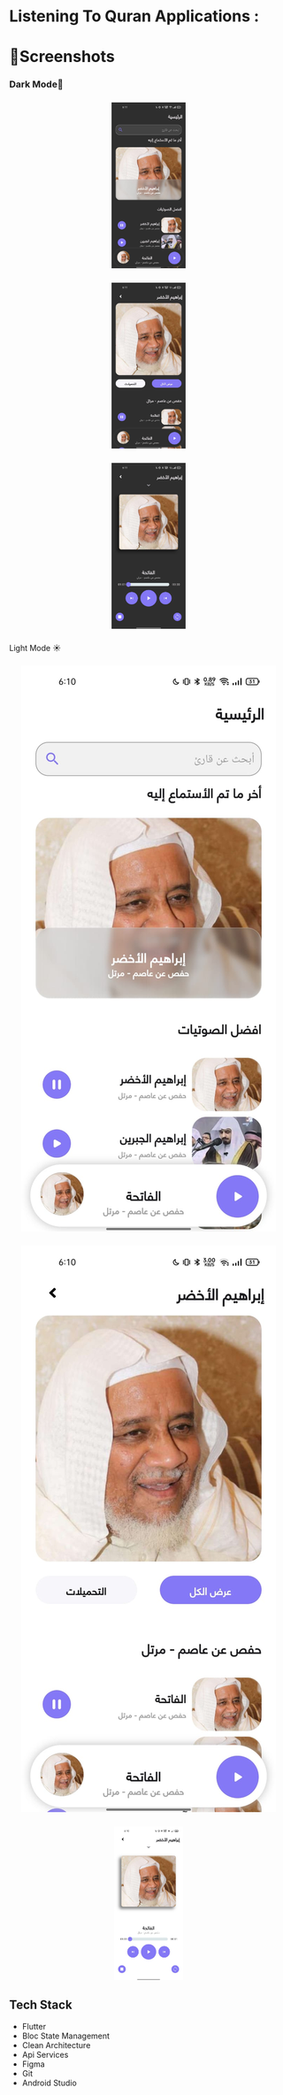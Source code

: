 <h1 align="left">Listening To Quran Applications :</h1>

###

<h1 align="left">📱Screenshots</h1>

###

<h3 align="left">Dark Mode🌙</h3>

###

<div align="center">
  <img height="300" src="https://github.com/saeedahmed725/astama_quran/blob/main/assets/screenshots/1%20dark.jpg?raw=true"  />
</div>

###

<div align="center">
  <img height="300" src="https://github.com/saeedahmed725/astama_quran/blob/main/assets/screenshots/2%20dark.jpg?raw=true"  />
</div>

###

<div align="center">
  <img height="300" src="https://github.com/saeedahmed725/astama_quran/blob/main/assets/screenshots/3%20dark.jpg?raw=true"  />
</div>

###

<p align="left">Light Mode ☀️</p>

###

<div align="center">
  <img  src="https://github.com/saeedahmed725/astama_quran/blob/main/assets/screenshots/1%20light.jpg?raw=true"  />
</div>

###

<div align="center">
  <img  src="https://github.com/saeedahmed725/astama_quran/blob/main/assets/screenshots/2%20light.jpg?raw=true"  />
</div>

###

<div align="center">
  <img height="278" src="https://github.com/saeedahmed725/astama_quran/blob/main/assets/screenshots/3%20light.jpg?raw=true"  />
</div>

###

<h2 align="left">Tech Stack</h2>

- Flutter
- Bloc State Management
- Clean Architecture
- Api Services 
- Figma
- Git
- Android Studio
